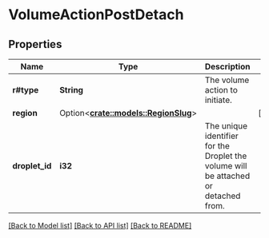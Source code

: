 # VolumeActionPostDetach

## Properties

Name | Type | Description | Notes
------------ | ------------- | ------------- | -------------
**r#type** | **String** | The volume action to initiate. | 
**region** | Option<[**crate::models::RegionSlug**](region_slug.md)> |  | [optional]
**droplet_id** | **i32** | The unique identifier for the Droplet the volume will be attached or detached from. | 

[[Back to Model list]](../README.md#documentation-for-models) [[Back to API list]](../README.md#documentation-for-api-endpoints) [[Back to README]](../README.md)


